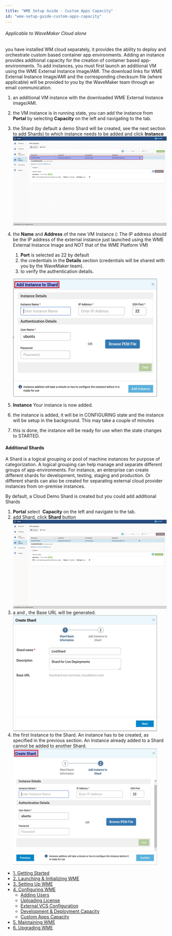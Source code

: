 ```yaml
---
title: "WME Setup Guide - Custom Apps Capacity"
id: "wme-setup-guide-custom-apps-capacity"
---
```


###### Applicable to WaveMaker Cloud alone

you have installed WM cloud separately, it provides the ability to deploy and orchestrate custom based container app environments. Adding an instance provides additional capacity for the creation of container based app-environments. To add instances, you must first launch an additional VM using the WME External Instance Image/AMI. The download links for WME External Instance Image/AMI and the corresponding checksum file (where applicable) will be provided to you by the WaveMaker team through an email communication.

1. an additional VM instance with the downloaded WME External Instance image/AMI.
2. the VM instance is in running state, you can add the instance from **Portal** by selecting **Capacity** on the left and navigating to the tab.
3. the Shard (by default a demo Shard will be created, see the next section to add Shards) to which instance needs to be added and click **Instance** [![](../assets/WME_instance1.png)](../assets/WME_instance1.png)
4. the **Name** and **Address** of the new VM Instance (: The IP address should be the IP address of the external instance just launched using the WME External Instance Image and NOT that of the WME Platform VM)
    
    1. **Port** is selected as 22 by default
    2. the credentials in the **Details** section (credentials will be shared with you by the WaveMaker team).
    3. to verify the authentication details.
    
    [![](../assets/WME_instance2.png)](../assets/WME_instance2.png)
5. **Instance** Your instance is now added.
6. the instance is added, it will be in CONFIGURING state and the instance will be setup in the background. This may take a couple of minutes
7. this is done, the instance will be ready for use when the state changes to STARTED.

#### Additional Shards

A Shard is a logical grouping or pool of machine instances for purpose of categorization. A logical grouping can help manage and separate different groups of app-environments. For instance, an enterprise can create different shards for development, testing, staging and production. Or different shards can also be created for separating external cloud provider instances from on-premise instances.

By default, a Cloud Demo Shard is created but you could add additional Shards

1. **Portal** select  **Capacity** on the left and navigate to the tab.
2. add Shard, click **Shard** button [![](../assets/WME_shard1.png)](../assets/WME_shard1.png)
3. a and , the Base URL will be generated. [![](../assets/WME_shard2.png)](../assets/WME_shard2.png)
4. the first Instance to the Shard. An instance has to be created, as specified in the previous section. An Instance already added to a Shard cannot be added to another Shard. [![](../assets/WME_shard3.png)](../assets/WME_shard3.png)

- [1\. Getting Started](/learn/installation/wavemaker-enterprise-setup-guide/)
- [2\. Launching & Initializing WME](/learn/installation/wme-setup-guide-launch-initialize/)
- [3\. Setting Up WME](/learn/installation/wme-setup-guide-access-setting/)
- [4\. Configuring WME](/learn/installation/wme-setup-guide-configuration/)
    - [Adding Users](/learn/installation/wme-setup-guide-configuration/#adding-users)
    - [Uploading License](/learn/installation/wme-setup-guide-configuration/#uploading-license)
    - [External VCS Configuration](/learn/installation/wme-setup-guide-add-external-vcs-configuration/)
    - [Development & Deployment Capacity](/learn/installation/wme-setup-guide-increasing-development-deployment-capacity/)
    - [Custom Apps Capacity](#)
- [5\. Maintaining WME](/learn/installation/wme-setup-guide-maintenance/)
- [6\. Upgrading WME](/learn/installation/wme-setup-guide-upgrading/)
